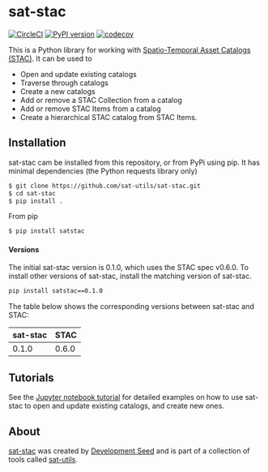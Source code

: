 # sat-stac

[![CircleCI](https://circleci.com/gh/sat-utils/sat-stac.svg?style=svg&circle-token=ef97f3eea6cf901646fc2951e5a941686456b0da)](https://circleci.com/gh/sat-utils/sat-stac) [![PyPI version](https://badge.fury.io/py/sat-stac.svg)](https://badge.fury.io/py/sat-stac) [![codecov](https://codecov.io/gh/sat-utils/sat-stac/branch/master/graph/badge.svg)](https://codecov.io/gh/sat-utils/sat-stac)

This is a Python library for working with [Spatio-Temporal Asset Catalogs (STAC)](https://github.com/radiantearth/stac-spec). It can be used to

- Open and update existing catalogs
- Traverse through catalogs
- Create a new catalogs
- Add or remove a STAC Collection from a catalog
- Add or remove STAC Items from a catalog
- Create a hierarchical STAC catalog from STAC Items.

## Installation

sat-stac cam be installed from this repository, or from PyPi using pip. It has minimal dependencies (the Python requests library only)

```bash
$ git clone https://github.com/sat-utils/sat-stac.git
$ cd sat-stac
$ pip install .
```

From pip
```bash
$ pip install satstac
```

#### Versions
The initial sat-stac version is 0.1.0, which uses the STAC spec v0.6.0. To install other versions of sat-stac, install the matching version of sat-stac. 

```bash
pip install satstac==0.1.0
```

The table below shows the corresponding versions between sat-stac and STAC:

| sat-stac | STAC  |
| -------- | ----  |
| 0.1.0    | 0.6.0 |

## Tutorials

See the [Jupyter notebook tutorial](tutorial-1.ipynb) for detailed examples on how to use sat-stac to open and update existing catalogs, and create new ones.

## About
[sat-stac](https://github.com/sat-utils/sat-stac) was created by [Development Seed](<http://developmentseed.org>) and is part of a collection of tools called [sat-utils](https://github.com/sat-utils).
